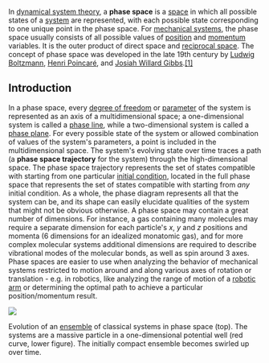 In [dynamical system theory](https://en.wikipedia.org/wiki/Dynamical_systems_theory "Dynamical systems theory"), a **phase space** is a [space](https://en.wikipedia.org/wiki/Space_(mathematics) "Space (mathematics)") in which all possible states of a [system](https://en.wikipedia.org/wiki/System "System") are represented, with each possible state corresponding to one unique point in the phase space. For [mechanical systems](https://en.wikipedia.org/wiki/Classical_mechanics "Classical mechanics"), the phase space usually consists of all possible values of [position](https://en.wikipedia.org/wiki/Position_(vector) "Position (vector)") and [momentum](https://en.wikipedia.org/wiki/Momentum "Momentum") variables. It is the outer product of direct space and [reciprocal space](https://en.wikipedia.org/wiki/Reciprocal_space "Reciprocal space"). The concept of phase space was developed in the late 19th century by [Ludwig Boltzmann](https://en.wikipedia.org/wiki/Ludwig_Boltzmann "Ludwig Boltzmann"), [Henri Poincaré](https://en.wikipedia.org/wiki/Henri_Poincar%C3%A9 "Henri Poincaré"), and [Josiah Willard Gibbs](https://en.wikipedia.org/wiki/Josiah_Willard_Gibbs "Josiah Willard Gibbs").[\[1\]](https://en.wikipedia.org/wiki/Phase_space#cite_note-1)

## Introduction

In a phase space, every [degree of freedom](https://en.wikipedia.org/wiki/Degrees_of_freedom_(physics_and_chemistry) "Degrees of freedom (physics and chemistry)") or [parameter](https://en.wikipedia.org/wiki/Parameter "Parameter") of the system is represented as an axis of a multidimensional space; a one-dimensional system is called a [phase line](https://en.wikipedia.org/wiki/Phase_line_(mathematics) "Phase line (mathematics)"), while a two-dimensional system is called a [phase plane](https://en.wikipedia.org/wiki/Phase_plane "Phase plane"). For every possible state of the system or allowed combination of values of the system's parameters, a point is included in the multidimensional space. The system's evolving state over time traces a path (a **phase space trajectory** for the system) through the high-dimensional space. The phase space trajectory represents the set of states compatible with starting from one particular [initial condition](https://en.wikipedia.org/wiki/Initial_condition "Initial condition"), located in the full phase space that represents the set of states compatible with starting from _any_ initial condition. As a whole, the phase diagram represents all that the system can be, and its shape can easily elucidate qualities of the system that might not be obvious otherwise. A phase space may contain a great number of dimensions. For instance, a gas containing many molecules may require a separate dimension for each particle's _x_, _y_ and _z_ positions and momenta (6 dimensions for an idealized monatomic gas), and for more complex molecular systems additional dimensions are required to describe vibrational modes of the molecular bonds, as well as spin around 3 axes. Phase spaces are easier to use when analyzing the behavior of mechanical systems restricted to motion around and along various axes of rotation or translation - e.g. in robotics, like analyzing the range of motion of a [robotic arm](https://en.wikipedia.org/wiki/Robotic_arm "Robotic arm") or determining the optimal path to achieve a particular position/momentum result.

[![](https://upload.wikimedia.org/wikipedia/commons/f/f7/Hamiltonian_flow_classical.gif)](https://en.wikipedia.org/wiki/File:Hamiltonian_flow_classical.gif)

Evolution of an [ensemble](https://en.wikipedia.org/wiki/Statistical_ensemble_(mathematical_physics) "Statistical ensemble (mathematical physics)") of classical systems in phase space (top). The systems are a massive particle in a one-dimensional potential well (red curve, lower figure). The initially compact ensemble becomes swirled up over time.
